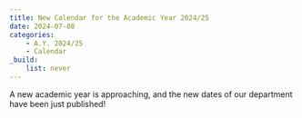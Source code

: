 ```yaml
---
title: New Calendar for the Academic Year 2024/25
date: 2024-07-08
categories:
    - A.Y. 2024/25
    - Calendar
_build:
    list: never
---
```


A new academic year is approaching, and the new dates of our department have been just published!
